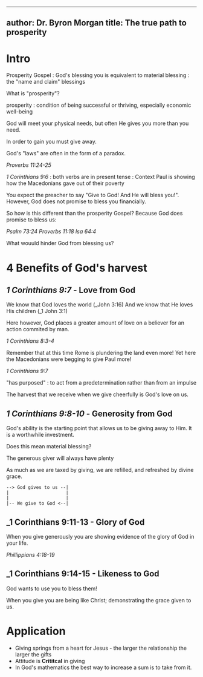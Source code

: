 ----
author: Dr. Byron Morgan
title: The true path to prosperity
-----

# Intro

Prosperity Gospel 
: God's blessing you is equivalent to material blessing
: the "name and claim" blessings 

What is "prosperity"?

prosperity
: condition of being successful or thriving, especially economic well-being

God will meet your physical needs, but often He gives you more than you need.

In order to gain you must give away.

God's "laws" are often in the form of a paradox.

_Proverbs 11:24-25_

_1 Corinthians 9:6_
: both verbs are in present tense
: Context Paul is showing how the Macedonians gave out of their poverty

You expect the preacher to say "Give to God! And He will bless you!". However,
God does not promise to bless you financially. 

So how is this different than the prosperity Gospel? Because God does promise
to bless us:

_Psalm 73:24_
_Proverbs 11:18_
_Isa 64:4_

What wouuld hinder God from blessing us? 

# 4 Benefits of God's harvest

## _1 Corinthians 9:7_ - Love from God

We know that God loves the world (_John 3:16)
And we know that He loves His children (_1 John 3:1)

Here however, God places a greater amount of love on a believer for an action
commited by man.

_1 Corinthians 8:3-4_

Remember that at this time Rome is plundering the land even more! Yet here the
Macedonians were begging to give Paul more!

_1 Corinthians 9:7_

"has purposed"
: to act from a predetermination rather than from an impulse

The harvest that we receive when we give cheerfully is God's love on us.

## _1 Corinthians 9:8-10_ - Generosity from God

God's ability is the starting point that allows us to be giving away to Him. It
is a worthwhile investment.

Does this mean material blessing?

The generous giver will always have plenty

As much as we are taxed by giving, we are refilled, and refreshed by divine
grace.

    --> God gives to us --|
    |                     |
    |                     |
    |-- We give to God <--|

## _1 Corinthians 9:11-13 - Glory of God

When you give generously you are showing evidence of the glory of God in your
life.

_Phillippians 4:18-19_

## _1 Corinthians 9:14-15 - Likeness to God

God wants to use you to bless them!

When you give you are being like Christ; demonstrating the grace given to us.

# Application

* Giving springs from a heart for Jesus - the larger the relationship the
  larger the gifts
* Attitude is __Crititcal__ in giving
* In God's mathematics the best way to increase a sum is to take from it.
